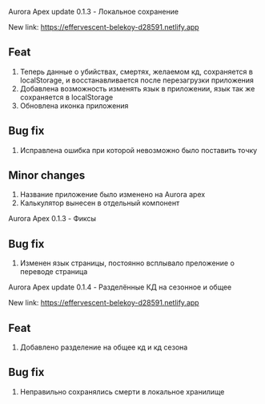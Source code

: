 Aurora Apex update 0.1.3 - Локальное сохранение

New link: https://effervescent-belekoy-d28591.netlify.app

## Feat
1. Теперь данные о убийствах, смертях, желаемом кд, сохраняется в localStorage, и восстанавливается после перезагрузки приложения
2. Добавлена возможность изменять язык в приложении, язык так же сохраняется в localStorage
3. Обновлена иконка приложения

## Bug fix
1. Исправлена ошибка при которой невозможно было поставить точку

## Minor changes
1. Название приложение было изменено на Aurora apex
2. Калькулятор вынесен в отдельный компонент

Aurora Apex 0.1.3 - Фиксы

## Bug fix
1. Изменен язык страницы, постоянно всплывало преложение о переводе страница

Aurora Apex update 0.1.4 - Разделённые КД на сезонное и общее

New link: https://effervescent-belekoy-d28591.netlify.app

## Feat
1. Добавлено разделение на общее кд и кд сезона

## Bug fix
1. Неправильно сохранялись смерти в локальное хранилище
